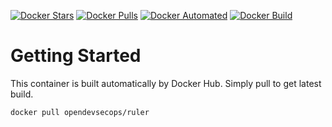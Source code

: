 [![Docker Stars](https://img.shields.io/docker/stars/opendevsecops/ruler.svg)](https://hub.docker.com/r/opendevsecops/ruler/)
[![Docker Pulls](https://img.shields.io/docker/pulls/opendevsecops/ruler.svg)](https://hub.docker.com/r/opendevsecops/ruler/)
[![Docker Automated](https://img.shields.io/docker/automated/opendevsecops/ruler.svg)](https://hub.docker.com/r/opendevsecops/ruler/)
[![Docker Build](https://img.shields.io/docker/build/opendevsecops/ruler.svg)](https://hub.docker.com/r/opendevsecops/ruler/)

# Getting Started

This container is built automatically by Docker Hub. Simply pull to get latest build.

```sh
docker pull opendevsecops/ruler
```
